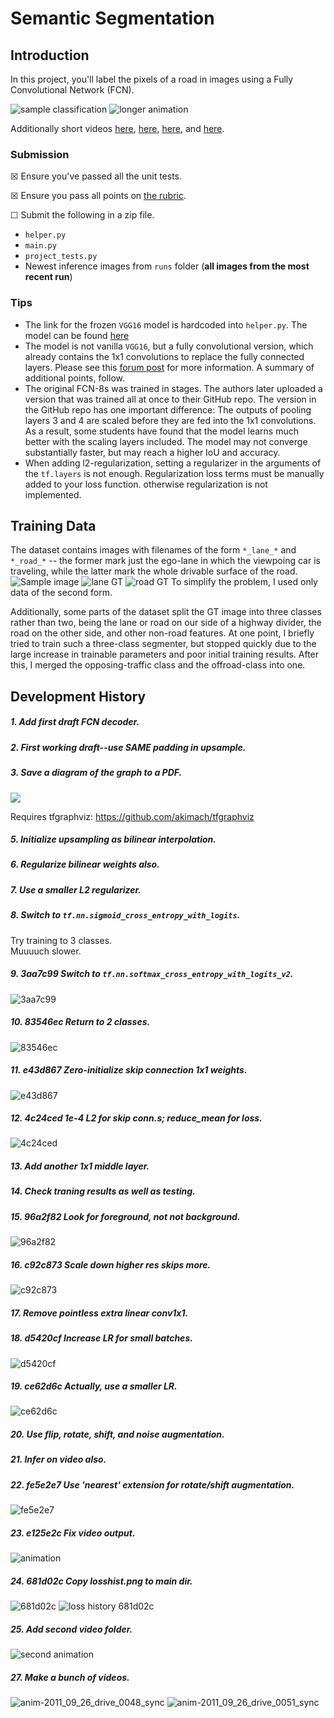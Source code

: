 # Semantic Segmentation
## Introduction
In this project, you'll label the pixels of a road in images using a Fully Convolutional Network (FCN).

![sample classification](sample.png)
![longer animation](anim-video.gif)

Additionally short videos 
[here](https://youtu.be/GdW_vgUg1YA),
[here](https://youtu.be/cZv4Ccd8I8M),
[here](https://youtu.be/0fpr8EizK7Y),
and
[here](https://youtu.be/Uw1aytYEH6E).


### Submission
☒ Ensure you've passed all the unit tests.

☒ Ensure you pass all points on [the rubric](https://review.udacity.com/#!/rubrics/989/view).

☐ Submit the following in a zip file.
 - `helper.py`
 - `main.py`
 - `project_tests.py`
 - Newest inference images from `runs` folder  (**all images from the most recent run**)
 
### Tips
- The link for the frozen `VGG16` model is hardcoded into `helper.py`.  The model can be found [here](https://s3-us-west-1.amazonaws.com/udacity-selfdrivingcar/vgg.zip)
- The model is not vanilla `VGG16`, but a fully convolutional version, which already contains the 1x1 convolutions to replace the fully connected layers. Please see this [forum post](https://discussions.udacity.com/t/here-is-some-advice-and-clarifications-about-the-semantic-segmentation-project/403100/8?u=subodh.malgonde) for more information.  A summary of additional points, follow. 
- The original FCN-8s was trained in stages. The authors later uploaded a version that was trained all at once to their GitHub repo.  The version in the GitHub repo has one important difference: The outputs of pooling layers 3 and 4 are scaled before they are fed into the 1x1 convolutions.  As a result, some students have found that the model learns much better with the scaling layers included. The model may not converge substantially faster, but may reach a higher IoU and accuracy. 
- When adding l2-regularization, setting a regularizer in the arguments of the `tf.layers` is not enough. Regularization loss terms must be manually added to your loss function. otherwise regularization is not implemented.

## Training Data

The dataset contains images with filenames of the form `*_lane_*` and `*_road_*` -- the former mark just the ego-lane in which the viewpoing car is traveling, while the latter mark the whole drivable surface of the road.
![Sample image](doc/lane_vs_road/um_000062.png)
![lane GT](doc/lane_vs_road/um_lane_000062.png)
![road GT](doc/lane_vs_road/um_road_000062.png)
To simplify the problem, I used only data of the second form.

Additionally, some parts of the dataset split the GT image into three classes rather than two, being the lane or road on our side of a highway divider, the road on the other side, and other non-road features. At one point, I briefly tried to train such a three-class segmenter, but stopped quickly due to the large increase in trainable parameters and poor initial training results. After this, I merged the opposing-traffic class and the offroad-class into one.

## Development History

##### 1. Add first draft FCN decoder.

##### 2. First working draft--use SAME padding in upsample.

##### 3. Save a diagram of the graph to a PDF.
[![](doc/graph-1535478125.5632854.png)](doc/graph-1535478125.5632854.pdf "network architecture diagram (click for PDF)")

Requires tfgraphviz:
https://github.com/akimach/tfgraphviz

[//]: # (##### 4. Finally ignore that dumb tensorflow warning.)

##### 5. Initialize upsampling as bilinear interpolation.

##### 6. Regularize bilinear weights also.

##### 7. Use a smaller L2 regularizer.

##### 8. Switch to `tf.nn.sigmoid_cross_entropy_with_logits`.

Try training to 3 classes.    
Muuuuch slower.

##### 9. 3aa7c99 Switch to `tf.nn.softmax_cross_entropy_with_logits_v2`.
![3aa7c99](doc/01-3aa7c99.png)

##### 10. 83546ec Return to 2 classes.
![83546ec](doc/02-83546ec.png)

##### 11. e43d867 Zero-initialize skip connection 1x1 weights.
![e43d867](doc/03-e43d867.png)

##### 12. 4c24ced 1e-4 L2 for skip conn.s; reduce_mean for loss.
![4c24ced](doc/04-4c24ced.png)

##### 13. Add another 1x1 middle layer.

##### 14. Check traning results as well as testing.

##### 15. 96a2f82 Look for foreground, not not background.
![96a2f82](doc/07-96a2f82.png)

##### 16. c92c873 Scale down higher res skips more.
![c92c873](doc/08-c92c873.png)

##### 17. Remove pointless extra linear conv1x1.

##### 18. d5420cf Increase LR for small batches.
![d5420cf](doc/10-d5420cf.png)

##### 19. ce62d6c Actually, use a smaller LR.
![ce62d6c](doc/11-ce62d6c.png)

##### 20. Use flip, rotate, shift, and noise augmentation.

##### 21. Infer on video also.

##### 22. fe5e2e7 Use 'nearest' extension for rotate/shift augmentation.
![fe5e2e7](doc/14-fe5e2e7.png)

##### 23. e125e2c Fix video output.
![animation](anim.gif)

##### 24. 681d02c Copy losshist.png to main dir.
![681d02c](doc/16-681d02c.png)
![loss history 681d02c](doc/16-681d02c-losshist.png)

##### 25. Add second video folder.
![second animation](anim2.gif)

##### 27. Make a bunch of videos.
![anim-2011_09_26_drive_0048_sync](doc/anim-2011_09_26_drive_0048_sync.gif)
![anim-2011_09_26_drive_0051_sync](doc/anim-2011_09_26_drive_0051_sync.gif)

